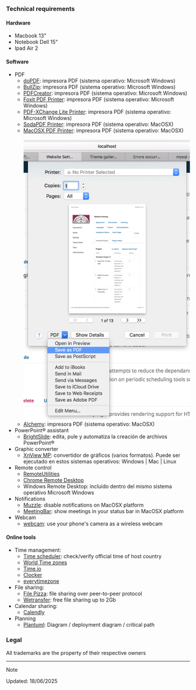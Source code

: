 ### Technical requirements

#### Hardware
 - Macbook 13"
 - Notebook Dell 15"
 - Ipad Air 2
     
#### Software
  - PDF
    - [doPDF](https://www.dopdf.com/): impresora PDF (sistema operativo: Microsoft Windows)
    - [BullZip](http://www.bullzip.com/products/pdf/info.php): impresora PDF (sistema operativo: Microsoft Windows)
    - [PDFCreator](https://www.pdfforge.org/pdfcreator): impresora PDF (sistema operativo: Microsoft Windows)
    - [Foxit PDF Printer](https://www.foxitsoftware.com/downloads/): impresora PDF (sistema operativo: Microsoft Windows)
    - [PDF-XChange Lite Printer](https://www.tracker-software.com/product/pdf-xchange-lite): impresora PDF (sistema operativo: Microsoft Windows)
    - [SodaPDF Printer](https://www.sodapdf.com/installation-guide/): impresora PDF (sistema operativo: MacOSX)
    - [MacOSX PDF Printer](https://support.apple.com/es-lamr/guide/mac-help/mchlp1531/10.13/mac/10.13): impresora PDF (sistema operativo: MacOSX)
    <BR></BR>
          ![macosx_built-in_printer](images/407128471-mac_pdf_printing.png)
    - [Alchemy](https://dawnlabs.github.io/alchemy/): impresora PDF (sistema operativo: MacOSX)
 - PowerPoint® assistant
   - [BrightSlide](https://www.brightcarbon.com/brightslide/): edita, pule y automatiza la creación de archivos PowerPoint®
 - Graphic converter
   - [XnView MP](https://www.xnview.com/en/xnviewmp/): convertidor de gráficos (varios formatos). Puede ser ejecutado en estos sistemas operativos: Windows | Mac | Linux
 - Remote control
   - [RemoteUtilities](https://www.remoteutilities.com/)
   - [Chrome Remote Desktop](https://remotedesktop.google.com/)
   - Windows Remote Desktop: incluído dentro del mismo sistema operativo Microsoft Windows
- Notifications
   - [Muzzle](https://muzzleapp.com/): disable notifications on MacOSX platform
   - [MeetingBar](https://apps.apple.com/us/app/meetingbar/id1532419400): show meetings in your status bar in MacOSX platform
- Webcam
  - [webcam](https://iriun.com/): use your phone's camera as a wireless webcam

#### Online tools
- Time management:
  - [Time scheduler](https://time.is/es/): check/verify official time of host country
  - [World Time zones](https://everytimezone.com/)
  - [Time.io](https://timee.io/)
  - [Clocker](https://apps.apple.com/us/app/clocker/id1056643111?mt=12)
  - [everytimezone](https://everytimezone.com)
- File sharing:
  - [File Pizza](https://file.pizza/): file sharing over peer-to-peer protocol
  - [Wetransfer](https://wetransfer.com/): free file sharing up to 2Gb
- Calendar sharing:
  - [Calendly](https://calendly.com/)
- Planning
  - [Plantuml](http://www.plantuml.com/plantuml/uml/): Diagram / deployment diagram / critical path
     
### Legal

All trademarks are the property of their respective owners

-----------
> [!NOTE]
> Updated: 18/06/2025
